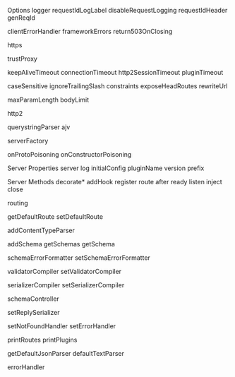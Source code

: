 
Options
  logger
  requestIdLogLabel
  disableRequestLogging
  requestIdHeader
  genReqId

  clientErrorHandler
  frameworkErrors
  return503OnClosing

  https
  
  trustProxy
  
  keepAliveTimeout
  connectionTimeout
  http2SessionTimeout
  pluginTimeout
  
  caseSensitive
  ignoreTrailingSlash
  constraints
  exposeHeadRoutes
  rewriteUrl
  
  maxParamLength
  bodyLimit
  
  http2
  
  querystringParser
  ajv
  
  serverFactory
  
  
  onProtoPoisoning
  onConstructorPoisoning

Server Properties
  server
  log
  initialConfig
  pluginName
  version
  prefix

Server Methods
  decorate*
  addHook
  register
  route
  after
  ready
  listen
  inject
  close

  routing
  
  getDefaultRoute
  setDefaultRoute

  addContentTypeParser

  addSchema
  getSchemas
  getSchema

  schemaErrorFormatter
  setSchemaErrorFormatter

  validatorCompiler
  setValidatorCompiler

  serializerCompiler
  setSerializerCompiler

  schemaController

  setReplySerializer

  setNotFoundHandler
  setErrorHandler
  
  printRoutes
  printPlugins

  getDefaultJsonParser
  defaultTextParser

  errorHandler